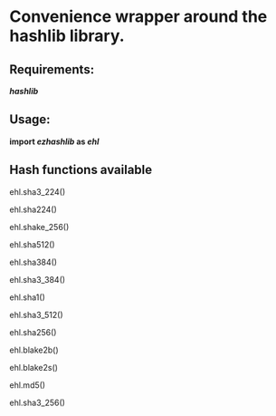

# Convenience wrapper around the hashlib library.


## Requirements:
**_hashlib_**



## Usage:



**import _ezhashlib_ as _ehl_**



## Hash functions available

ehl.sha3_224()

ehl.sha224()

ehl.shake_256()

ehl.sha512()

ehl.sha384()

ehl.sha3_384()

ehl.sha1()

ehl.sha3_512()

ehl.sha256()

ehl.blake2b()

ehl.blake2s()

ehl.md5()

ehl.sha3_256()
